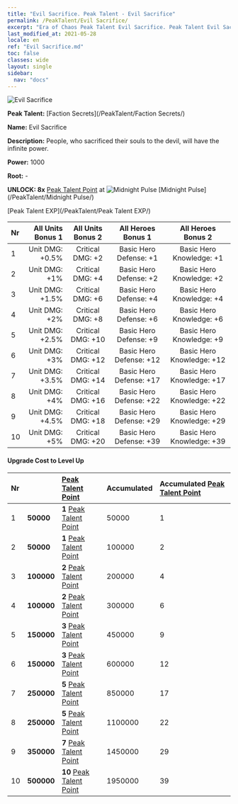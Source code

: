```yaml
---
title: "Evil Sacrifice. Peak Talent - Evil Sacrifice"
permalink: /PeakTalent/Evil Sacrifice/
excerpt: "Era of Chaos Peak Talent Evil Sacrifice. Peak Talent Evil Sacrifice. Evil Sacrifice"
last_modified_at: 2021-05-28
locale: en
ref: "Evil Sacrifice.md"
toc: false
classes: wide
layout: single
sidebar:
  nav: "docs"
---
```


  ![Evil Sacrifice](/images/pt/talent_3011.png)

  **Peak Talent:** [Faction Secrets](/PeakTalent/Faction Secrets/)

  **Name:** Evil Sacrifice

  **Description:** People, who sacrificed their souls to the devil, will have the infinite power.

  **Power:** 1000

  **Root:** -

  **UNLOCK: 8x** [Peak Talent Point](/Items/con_934/) at ![Midnight Pulse](/images/pt/talent_3009.png) [Midnight Pulse](/PeakTalent/Midnight Pulse/)

  [Peak Talent EXP](/PeakTalent/Peak Talent EXP/)

  | Nr | All Units Bonus 1 | All Units Bonus 2 | All Heroes Bonus 1 | All Heroes Bonus 2 |
  |:---|--------------:|:-------------:|:-------------:|:-------------:|
  | 1 | Unit DMG: +0.5% | Critical DMG: +2 | Basic Hero Defense: +1 | Basic Hero Knowledge: +1 |
  | 2 | Unit DMG: +1% | Critical DMG: +4 | Basic Hero Defense: +2 | Basic Hero Knowledge: +2 |
  | 3 | Unit DMG: +1.5% | Critical DMG: +6 | Basic Hero Defense: +4 | Basic Hero Knowledge: +4 |
  | 4 | Unit DMG: +2% | Critical DMG: +8 | Basic Hero Defense: +6 | Basic Hero Knowledge: +6 |
  | 5 | Unit DMG: +2.5% | Critical DMG: +10 | Basic Hero Defense: +9 | Basic Hero Knowledge: +9 |
  | 6 | Unit DMG: +3% | Critical DMG: +12 | Basic Hero Defense: +12 | Basic Hero Knowledge: +12 |
  | 7 | Unit DMG: +3.5% | Critical DMG: +14 | Basic Hero Defense: +17 | Basic Hero Knowledge: +17 |
  | 8 | Unit DMG: +4% | Critical DMG: +16 | Basic Hero Defense: +22 | Basic Hero Knowledge: +22 |
  | 9 | Unit DMG: +4.5% | Critical DMG: +18 | Basic Hero Defense: +29 | Basic Hero Knowledge: +29 |
  | 10 | Unit DMG: +5% | Critical DMG: +20 | Basic Hero Defense: +39 | Basic Hero Knowledge: +39 |


#### Upgrade Cost to Level Up

  | Nr | <i class="fas fa-coins"/> | [Peak Talent Point](/Items/con_934/) | Accumulated <i class="fas fa-coins"/> | Accumulated [Peak Talent Point](/Items/con_934/) |
  |:---|:--------------|:-------------|:-------------|:-------------|
  | 1 | **50000** | **1** [Peak Talent Point](/Items/con_934/) | 50000 | 1 |
  | 2 | **50000** | **1** [Peak Talent Point](/Items/con_934/) | 100000 | 2 |
  | 3 | **100000** | **2** [Peak Talent Point](/Items/con_934/) | 200000 | 4 |
  | 4 | **100000** | **2** [Peak Talent Point](/Items/con_934/) | 300000 | 6 |
  | 5 | **150000** | **3** [Peak Talent Point](/Items/con_934/) | 450000 | 9 |
  | 6 | **150000** | **3** [Peak Talent Point](/Items/con_934/) | 600000 | 12 |
  | 7 | **250000** | **5** [Peak Talent Point](/Items/con_934/) | 850000 | 17 |
  | 8 | **250000** | **5** [Peak Talent Point](/Items/con_934/) | 1100000 | 22 |
  | 9 | **350000** | **7** [Peak Talent Point](/Items/con_934/) | 1450000 | 29 |
  | 10 | **500000** | **10** [Peak Talent Point](/Items/con_934/) | 1950000 | 39 |

